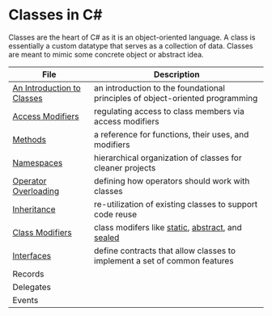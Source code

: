 # Classes in C#
Classes are the heart of C# as it is an object-oriented language. A class is essentially a custom datatype that serves as a collection of data. 
Classes are meant to mimic some concrete object or abstract idea.

| File | Description | 
| ---- | ----------- |
| [An Introduction to Classes](https://github.com/EthanC2/Notes-and-Writeups/blob/main/C%23/Object-oriented%20Programming/An%20Introduction%20to%20Classes.md) | an introduction to the foundational principles of object-oriented programming |
| [Access Modifiers](https://github.com/EthanC2/Notes-and-Writeups/blob/main/C%23/Object-oriented%20Programming/Access%20Modifiers.md) | regulating access to class members via access modifiers |
| [Methods](https://github.com/EthanC2/Notes-and-Writeups/blob/main/C%23/Object-oriented%20Programming/Methods.md) | a reference for functions, their uses, and modifiers | 
| [Namespaces](https://github.com/EthanC2/Notes-and-Writeups/blob/main/C%23/Object-oriented%20Programming/Namespaces.md) | hierarchical organization of classes for cleaner projects |
| [Operator Overloading](https://github.com/EthanC2/Notes-and-Writeups/blob/main/C%23/Object-oriented%20Programming/Operator%20Overloading.md) | defining how operators should work with classes |
| [Inheritance](https://github.com/EthanC2/Notes-and-Writeups/blob/main/C%23/Object-oriented%20Programming/Inheritence.md) | re-utilization of existing classes to support code reuse |
| [Class Modifiers](https://github.com/EthanC2/Notes-and-Writeups/blob/main/C%23/Object-oriented%20Programming/Class%20Modifiers.md) | class modifers like [static](https://docs.microsoft.com/en-us/dotnet/csharp/programming-guide/classes-and-structs/static-classes-and-static-class-members), [abstract](https://docs.microsoft.com/en-us/dotnet/csharp/language-reference/keywords/abstract), and [sealed](https://docs.microsoft.com/en-us/dotnet/csharp/language-reference/keywords/sealed) |
| [Interfaces](https://github.com/EthanC2/Notes-and-Writeups/blob/main/C%23/Object-oriented%20Programming/Interfaces.md) | define contracts that allow classes to implement a set of common features | 
| Records |  | 
| Delegates |  | 
| Events |  |
